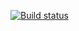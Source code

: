 [![Build status](https://ci.appveyor.com/api/projects/status/xxddjeqpsw0j215f?svg=true)](https://ci.appveyor.com/project/EvgeniiIshchenko/ajs-hw7-t1)